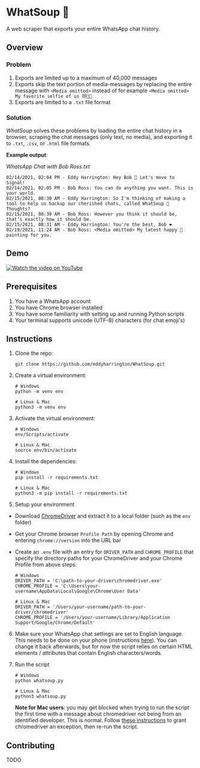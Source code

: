 # WhatSoup 🍲
A web scraper that exports your entire WhatsApp chat history.

## Overview
### Problem
1) Exports are limited up to a maximum of 40,000 messages
2) Exports skip the text portion of media-messages by replacing the entire message with ```<Media omitted>``` instead of for example ```<Media omitted> My favorite selfie of us 😻🐶🤳```
3) Exports are limited to a ```.txt``` file format

### Solution
*WhatSoup* solves these problems by loading the entire chat history in a browser, scraping the chat messages (only text, no media), and exporting it to ```.txt```, ```.csv```, or ```.html``` file formats.

**Example output**: 

*WhatsApp Chat with Bob Ross.txt*
```
02/14/2021, 02:04 PM - Eddy Harrington: Hey Bob 👋 Let's move to Signal!
02/14/2021, 02:05 PM - Bob Ross: You can do anything you want. This is your world.
02/15/2021, 08:30 AM - Eddy Harrington: So I'm thinking of making a tool to help us backup our cherished chats, called WhatSoup 🍲 Thoughts?
02/15/2021, 08:30 AM - Bob Ross: However you think it should be, that’s exactly how it should be.
02/15/2021, 08:31 AM - Eddy Harrington: You're the best, Bob ❤
02/19/2021, 11:24 AM - Bob Ross: <Media omitted> My latest happy 🌲 painting for you.
```
## Demo
[![Watch the video on YouTube](https://raw.githubusercontent.com/eddyharrington/WhatSoup/master/docs/demo.gif)](https://www.youtube.com/watch?v=F3lNYk8pPeQ)

## Prerequisites
1) You have a WhatsApp account
2) You have Chrome browser installed
3) You have some familiarity with setting up and running Python scripts
4) Your terminal supports unicode (UTF-8) characters (for chat emoji's)

## Instructions
1) Clone the repo:

    ```
    git clone https://github.com/eddyharrington/WhatSoup.git
    ```

2) Create a virtual environment:

    ```
    # Windows
    python -m venv env

    # Linux & Mac
    python3 -m venv env
    ```

3) Activate the virtual environment:

    ```
    # Windows
    env/Scripts/activate

    # Linux & Mac
    source env/bin/activate
    ```

4) Install the dependencies:

    ```
    # Windows
    pip install -r requirements.txt

    # Linux & Mac
    python3 -m pip install -r requirements.txt
    ```

5) Setup your environment

- Download [ChromeDriver](https://chromedriver.chromium.org/downloads) and extract it to a local folder (such as the ```env``` folder)
- Get your Chrome browser ```Profile Path``` by opening Chrome and entering ```chrome://version``` into the URL bar
- Create an ```.env``` file with an entry for ```DRIVER_PATH``` and ```CHROME_PROFILE``` that specify the directory paths for your ChromeDriver and your Chrome Profile from above steps:

    ```
    # Windows
    DRIVER_PATH = 'C:\path-to-your-driver\chromedriver.exe'
    CHROME_PROFILE = 'C:\Users\your-username\AppData\Local\Google\Chrome\User Data'

    # Linux & Mac
    DRIVER_PATH = '/Users/your-username/path-to-your-driver/chromedriver'
    CHROME_PROFILE = '/Users/your-username/Library/Application Support/Google/Chrome/Default'
    ```

6) Make sure your WhatsApp chat settings are set to English language. This needs to be done on your phone (instructions [here](https://faq.whatsapp.com/general/account-and-profile/how-to-change-whatsapps-language/)). You can change it back afterwards, but for now the script relies on certain HTML elements / attributes that contain English characters/words.

7) Run the script

    ```
    # Windows
    python whatsoup.py

    # Linux & Mac
    python3 whatsoup.py
    ```

    **Note for Mac users**: you may get blocked when trying to run the script the first time with a message about chromedriver not being from an identified developer. This is normal. Follow [these instructions](https://stackoverflow.com/a/60362134) to grant chromedriver an exception, then re-run the script.

## Contributing
TODO
